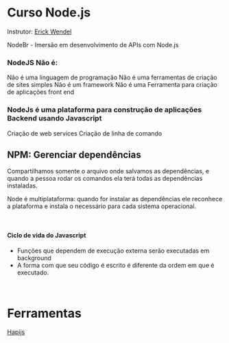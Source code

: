 # Curso Node.js
Instrutor: [Erick Wendel](https://www.linkedin.com/in/erickwendel/)

NodeBr -  Imersão em desenvolvimento de APIs com Node.js

### NodeJS Não é:

Não é uma linguagem de programação
Não é uma ferramentas de criação de sites simples
Não é um framework
Não é uma Ferramenta para criação de aplicações front end

### NodeJs é uma plataforma para construção de aplicações Backend usando Javascript

Criação de web services
Criação de linha de comando


## NPM: Gerenciar dependências

Compartilhamos somente o arquivo onde salvamos as dependências, e quando a pessoa rodar os comandos ela terá todas as dependências instaladas.

Node é multiplataforma: quando for instalar as dependências ele reconhece a plataforma e instala o necessário para cada sistema operacional.

<br>

#### Ciclo de vida do Javascript

- Funções que dependem de execução externa serão executadas em background
- A forma com que seu código é escrito é diferente da ordem em que é executado.

<br>

# Ferramentas 

[Hapijs]()

